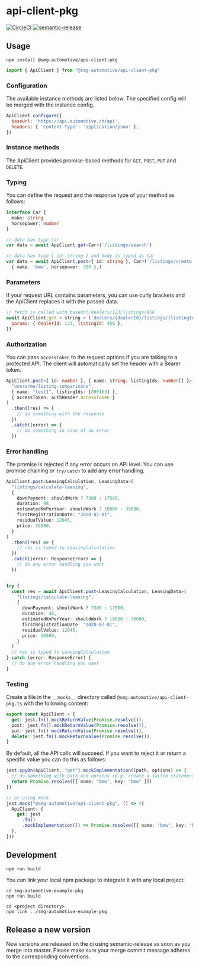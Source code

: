 # api-client-pkg

[![CircleCI](https://circleci.com/gh/smg-automotive/api-client-pkg/tree/main.svg?style=svg&circle-token=c183f151fea3c74453cf8dd962d31e115906a300)](https://circleci.com/gh/smg-automotive/example-pkg/tree/main)
[![semantic-release](https://img.shields.io/badge/%20%20%F0%9F%93%A6%F0%9F%9A%80-semantic--release-e10079.svg)](https://github.com/semantic-release/semantic-release)

## Usage

```
npm install @smg-automotive/api-client-pkg
```

````javascript
import { ApiClient } from "@smg-automotive/api-client-pkg"
````

### Configuration

The available instance methods are listed below. The specified config will be merged with the instance config.

````javascript
ApiClient.configure({
  baseUrl: 'https://api.automotive.ch/api',
  headers: { 'Content-Type': 'application/json' },
})
````

### Instance methods

The ApiClient provides promise-based methods for `GET`, `POST`, `PUT` and `DELETE`.

### Typing

You can define the request and the response type of your method as follows:

````typescript
interface Car {
  make: string
  horsepower: number
}

// data has type Car
var data = await ApiClient.get<Car>('/listings/search')

// data has type { id: string } and body is typed as Car
var data = await ApiClient.post<{ id: string }, Car>('/listings/create',
  { make: 'bmw', horsepower: 300 },)
````

### Parameters

If your request URL contains parameters, you can use curly brackets and the ApiClient replaces it with the passed data.

````javascript
// fetch is called with baseUrl/dealers/123/listings/456
await ApiClient.get < string > ('dealers/{dealerId}/listings/{listingId}', {
  params: { dealerId: 123, listingId: 456 },
})
````

### Authorization

You can pass `accessToken` to the request options if you are talking to a protected API. The client will automatically
set the header with a Bearer token.

````typescript
ApiClient.post<{ id: number }, { name: string; listingIds: number[] }>(
  "users/me/listing-comparisons",
  { name: "test1", listingIds: [890163] },
  { accessToken: authHeader.accessToken }
)
  .then((res) => {
    // do something with the response
  })
  .catch((error) => {
    // do something in case of an error
  })
````

### Error handling

The promise is rejected if any error occurs on API level. You can use promise chaining or `try/catch` to add any error
handling.

````typescript
ApiClient.post<LeasingCalculation, LeasingData>(
  "listings/calculate-leasing",
  {
    downPayment: shouldWork ? 7300 : 17500,
    duration: 48,
    estimatedKmPerYear: shouldWork ? 10000 : 30000,
    firstRegistrationDate: "2020-07-01",
    residualValue: 12045,
    price: 36500,
  }
)
  .then((res) => {
    // res is typed to LeasingCalculation
  })
  .catch((error: ResponseError) => {
    // do any error handling you want
  })


try {
  const res = await ApiClient.post<LeasingCalculation, LeasingData>(
    "listings/calculate-leasing",
    {
      downPayment: shouldWork ? 7300 : 17500,
      duration: 48,
      estimatedKmPerYear: shouldWork ? 10000 : 30000,
      firstRegistrationDate: "2020-07-01",
      residualValue: 12045,
      price: 36500,
    }
  )
  // res is typed to LeasingCalculation
} catch (error: ResponseError) {
  // do any error handling you want
}
````

### Testing

Create a file in the `__mocks__` directory called `@smg-automotive/api-client-pkg.ts` with the following content:

````typescript
export const ApiClient = {
  get: jest.fn().mockReturnValue(Promise.resolve()),
  post: jest.fn().mockReturnValue(Promise.resolve()),
  put: jest.fn().mockReturnValue(Promise.resolve()),
  delete: jest.fn().mockReturnValue(Promise.resolve()),
}
````

By default, all the API calls will succeed. If you want to reject it or return a specific value you can do this as
follows:

````typescript
jest.spyOn(ApiClient, "get").mockImplementation((path, options) => {
  // do something with path and options (e.g. create a switch statement for the methods used)
  return Promise.resolve([{ name: "bmw", key: "bmw" }])
})

// or using mock
jest.mock("@smg-automotive/api-client-pkg", () => ({
  ApiClient: {
    get: jest
      .fn()
      .mockImplementation(() => Promise.resolve([{ name: "bmw", key: "bmw" }])),
  },
}))
````

## Development

```
npm run build
```

You can link your local npm package to integrate it with any local project:

```
cd smg-automotive-example-pkg
npm run build

cd <project directory>
npm link ../smg-automotive-example-pkg
```

## Release a new version

New versions are released on the ci using semantic-release as soon as you merge into master. Please make sure your merge
commit message adheres to the corresponding conventions.
